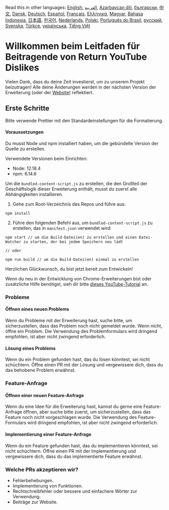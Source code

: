 Read this in other languages: [English](CONTRIBUTING.md), [العربية](CONTRIBUTINGar.md), [Azərbaycan dili](CONTRIBUTINGaz.md), [български](CONTRIBUTINGbg.md), [中文](CONTRIBUTINGcn.md), [Dansk](CONTRIBUTINGda.md), [Deutsch](CONTRIBUTINGde.md), [Español](CONTRIBUTINGes.md), [Français](CONTRIBUTINGfr.md), [Ελληνικά](CONTRIBUTINGgr.md), [Magyar](CONTRIBUTINGhu.md), [Bahasa Indonesia](CONTRIBUTINGid.md), [日本語](CONTRIBUTINGja.md), [한국어](CONTRIBUTINGkr.md), [Nederlands](CONTRIBUTINGnl.md), [Polski](CONTRIBUTINGpl.md), [Português do Brasil](CONTRIBUTINGpt_BR.md), [русский](CONTRIBUTINGru.md), [Svenska](CONTRIBUTINGsv.md), [Türkçe](CONTRIBUTINGtr.md), [українська](CONTRIBUTINGuk.md), [Tiếng Việt](CONTRIBUTINGvi.md)

# Willkommen beim Leitfaden für Beitragende von Return YouTube Dislikes

Vielen Dank, dass du deine Zeit investierst, um zu unserem Projekt beizutragen! Alle deine Änderungen werden in der nächsten Version der Erweiterung (oder der [Website](https://www.returnyoutubedislike.com/)) reflektiert.

## Erste Schritte

Bitte verwende Prettier mit den Standardeinstellungen für die Formatierung.

#### Voraussetzungen

Du musst Node und npm installiert haben, um die gebündelte Version der Quelle zu erstellen.

Verwendete Versionen beim Einrichten:

- Node: 12.18.4
- npm: 6.14.6

Um die `bundled-content-script.js` zu erstellen, die den Großteil der Geschäftslogik dieser Erweiterung enthält, musst du zuerst alle Abhängigkeiten installieren.

1. Gehe zum Root-Verzeichnis des Repos und führe aus:

```
npm install
```

2. Führe den folgenden Befehl aus, um `bundled-content-script.js` zu erstellen, das in `manifest.json` verwendet wird:

```
npm start // um die Build-Datei(en) zu erstellen und einen Datei-Watcher zu starten, der bei jedem Speichern neu lädt

// oder

npm run build // um die Build-Datei(en) einmal zu erstellen
```

Herzlichen Glückwunsch, du bist jetzt bereit zum Entwickeln!

Wenn du neu in der Entwicklung von Chrome-Erweiterungen bist oder zusätzliche Hilfe benötigst, sieh dir bitte [dieses YouTube-Tutorial](https://www.youtube.com/watch?v=mdOj6HYE3_0) an.

### Probleme

#### Öffnen eines neuen Problems

Wenn du Probleme mit der Erweiterung hast, suche bitte, um sicherzustellen, dass das Problem noch nicht gemeldet wurde. Wenn nicht, öffne ein Problem. Die Verwendung des Problemformulars wird dringend empfohlen, ist aber nicht zwingend erforderlich.

#### Lösung eines Problems

Wenn du ein Problem gefunden hast, das du lösen könntest, sei nicht schüchtern. Öffne einen PR mit der Lösung und vergewissere dich, dass du das behobene Problem erwähnst.

### Feature-Anfrage

#### Öffnen einer neuen Feature-Anfrage

Wenn du eine Idee für die Erweiterung hast, kannst du gerne eine Feature-Anfrage öffnen, aber suche bitte zuerst, um sicherzustellen, dass das Feature noch nicht vorgeschlagen wurde. Die Verwendung des Feature-Formulars wird dringend empfohlen, ist aber nicht zwingend erforderlich.

#### Implementierung einer Feature-Anfrage

Wenn du ein Feature gefunden hast, das du implementieren könntest, sei nicht schüchtern. Öffne einen PR mit der Implementierung und vergewissere dich, dass du das implementierte Feature erwähnst.

### Welche PRs akzeptieren wir?

- Fehlerbehebungen.
- Implementierung von Funktionen.
- Rechtschreibfehler oder bessere und einfachere Wörter zur Verwendung.
- Beiträge zur Website.
